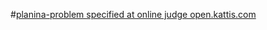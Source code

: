 #[planina-problem specified at online judge  open.kattis.com](https://open.kattis.com/problems/planina)
